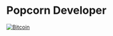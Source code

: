 # Popcorn Developer

<a href="https://github.com/Sasuke031026">
	<img alt="Bitcoin" src="https://img.shields.io/badge/Bitcoin-ab790d?style=flat&logo=bitcoin&logoColor=white" />
</a>